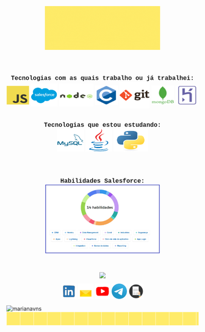 <p align="center">
  <img src="./assets/1-header.gif" width="60%">
  <br><br>
 </p>

<div style="display: inline_block"><br>
	<p align="center">
    	<font size="3" face="Courier New"><b>Tecnologias com as quais trabalho ou já trabalhei: </b></font><br> 
  		<img align="center" alt="Javascript" height="50" width="60" src="./assets/7-1-javascript.svg">
  		<img align="center" alt="Salesforce" height="60" width="70" src="./assets/7-2-salesforce.svg">
  		<img align="center" alt="Nodejs" height="60" width="90" src="./assets/7-3-node-js.svg">
  		<img align="center" alt="C Language" height="50" width="60" src="./assets/7-4-c-original.svg">
  		<img align="center" alt="Git" height="70" width="80" src="./assets/7-5-git.svg">
  		<img align="center" alt="MongoDB" height="50" width="60" src="./assets/7-6-mongodb.svg">
  		<img align="center" alt="Heroku" height="50" width="60" src="./assets/7-7-heroku.svg"><br><br><br>
        <font size="3" face="Courier New"><b>Tecnologias que estou estudando: </b></font></br>
  		<img align="center" alt="SQL" height="60" width="70" src="./assets/7-8-mysql.svg">
  		<img align="center" alt="Java" height="60" width="70" src="./assets/7-9-java.svg">
  		<img align="center" alt="Python" height="60" width="90" src="./assets/7-10-python.svg"><br><br><br><br><br>
		<font size="3" face="Courier New"><b>Habilidades Salesforce:</b></font></br>
		<img align="center" alt="SQL" height="180" width="300" src="./assets/2021-08-27-salesforce-skills.jpg"></br><br><br>
</p>
</div>

 <p align="center">
<a href="https://github.com/marianavns">
<img align="center" src="https://github-readme-stats.vercel.app/api/top-langs/?username=marianavns&hide_border=true&langs_count=10&layout=compact&custom_title=Languages%20%Most%20%Used" width="450" />
</a>
</p>

 <p align="center">
  <a href="https://www.linkedin.com/in/marianavns/" target="_blank"><img src="./assets/2-linkedin-gif.gif" width="40"></a>
  <a href="mailto:mariana.vns@gmail.com" target="_blank"><img src="./assets/3-email-gif.gif" width="40"></a>
  <a href="https://www.youtube.com/channel/UCOWtrj2sjK_37nOg11nTaYQ" target="_blank"> <img src="./assets/4-youtube-gif.gif" width="40"></a>
  <a href="https://t.me/marianavns" target="_blank"> <img src="./assets/5-telegram-gif.gif" width="40"></a> 
  <a href="https://mariana-souza.netlify.app/curriculo.html" target="_blank"><img src="./assets/6-resume-png.png" width="40"></a>
</p>



<img src="https://komarev.com/ghpvc/?username=marianavns" alt="marianavns" />

<img src="./assets/15-footer.png">



